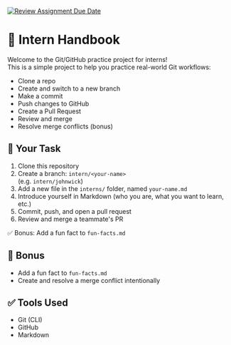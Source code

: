 [![Review Assignment Due Date](https://classroom.github.com/assets/deadline-readme-button-22041afd0340ce965d47ae6ef1cefeee28c7c493a6346c4f15d667ab976d596c.svg)](https://classroom.github.com/a/UX6R3N25)
# 👋 Intern Handbook

Welcome to the Git/GitHub practice project for interns!  
This is a simple project to help you practice real-world Git workflows:
- Clone a repo
- Create and switch to a new branch
- Make a commit
- Push changes to GitHub
- Create a Pull Request
- Review and merge
- Resolve merge conflicts (bonus)

## 🚀 Your Task

1. Clone this repository
2. Create a branch: `intern/<your-name>`  
   (e.g. `intern/johnwick`)
3. Add a new file in the `interns/` folder, named `your-name.md`
4. Introduce yourself in Markdown (who you are, what you want to learn, etc.)
5. Commit, push, and open a pull request
6. Review and merge a teammate's PR

✅ Bonus: Add a fun fact to `fun-facts.md`


## 🎁 Bonus
- Add a fun fact to `fun-facts.md`
- Create and resolve a merge conflict intentionally

## ✅ Tools Used
- Git (CLI)
- GitHub
- Markdown
